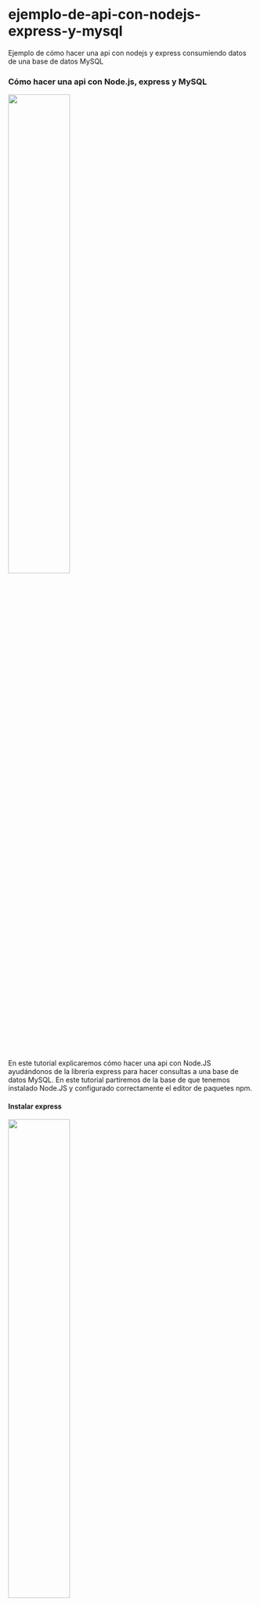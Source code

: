 # ejemplo-de-api-con-nodejs-express-y-mysql
Ejemplo de cómo hacer una api con nodejs y express consumiendo datos de una base de datos MySQL

<h3>Cómo hacer una api con Node.js, express y MySQL</h3>
<img class="center " width="50%" src="http://blueberrydevelop.com/blogPersonal/images/blogapinode/nodejs.png">

<p>En este tutorial explicaremos cómo hacer una api con Node.JS ayudándonos de la libreria express para hacer consultas a una base de datos MySQL. En este tutorial partiremos de la base de que tenemos instalado Node.JS y configurado correctamente el editor de paquetes npm.</p>
<h4>Instalar express</h4>
  
<img class="center " width="50%" src="http://blueberrydevelop.com/blogPersonal/images/blogapinode/express.png">
<p>Esta parte puede darnos muchos problemas, yo tuve muchas complicaciones con express por que tras instalarlo no me lo reconocía la terminal de windows, depende de cada ordenador y configuración si os dá muchos problemas podeis dejarme un comentario o googlear un poco a mucha gente le sucede esto, suele deberse a que express no se instala correctamente, en vez de instalarse globalmente se instala en la carpeta en la que estamos ejecuntando la consola de comandos.</p>
<p> Para instalar express sólo tendremos que ejecutar este comando en la terminal</p>
<pre class="language-markup">
	npm install -g express
</pre>

<h4>Primera app con express</h4>
<p>Para crear nuestra primera app con express ejecutaremos el siguiente comando</p>
<pre class="language-markup">
	express nuestraPrimeraApi
</pre>
<p>Automáticamente se creará una carpeta con el nombre que hallamos especificado en este caso nos creará la carpeta nuestraPrimeraApi,dentro de ella econtraremos estos archivos.</p>
<img class="materialboxed center z-depth-3 " width="100%" src="http://blueberrydevelop.com/blogPersonal/images/blogapinode/carpetaArchivos.PNG">
<p>El archivo app.js es como nuestro "main" de la aplicación, con el configuraremos toda la aplicación, podremos definir las rutas,etc. Express nos creará por defecto una serie de archivos con contenido por defecto el cual obviaremos y borraremos para empezar desde cero para entender el funcionamiento de la api, asi que borraremos los archivos que se encuentran dentro de la carpeta routes y el contenido de app.js. También crearemos una carpeta llamada models que será donde guardemos cada uno de los archivos encargados de conectar con la base de datos y lanzar sentencias SQL.La jerarquía deberá quedar tal que así.</p>
<img class="materialboxed center z-depth-3 " src="http://blueberrydevelop.com/blogPersonal/images/blogapinode/jerarquiaArchivos.PNG">
<h4>Un poco de código</h4>
<p>Comenzaremos añadiendo código al archivo app.js al que previamente hemos borrado todo el contenido generado automáticamente por express y añadiremos esto:</p>
<pre class="  language-javascript" ><code class="  language-javascript">
var express = require("express");
var router=express.Router();
var aplicacion = express();

router.get('/', function(request, response) {  
   response.status(200).json({"mensaje":"Nuestra primera app con node.js utilizando express"});
});

aplicacion.use(router);  


aplicacion.listen(5000, function() { 
console.log("Servidor iniciado");
});
</code>
</pre>
<p>Creo que el código es fácil de entender y que no tiene mucha miga, importamos express al archivo mediante el método require y lo almacenamos en la variable express.
Express ya se encarga del direccionamiento de la api y mediante el objeto router podremos crear las diferentes llamadas get,post,put y delete. Para terminar sólo tendremos que indicar a la app que utilize las rutas definidas por router y el puerto en el que debe iniciarse.</p>
<p>Para iniciar nuestra aplicación sólo tendremos que navegar con la terminal hasta el directorio en el que se encuentre la api y ejecutar el siguiente comando</p>
<pre class="language-bash">
	node app.js
</pre>
<p>Tras ejecutarlo el servidor estará corriendo en http://localhost:5000/</p>
<h4>¿Cómo hacer llamadas a nuestra api?</h4>
<p>Para poder consumir nuestra api y probarla podremos usar clientes que nos proporcionen las herramientas necesarias para hacer las diferentes llamadas get,post... Tras probar unos cuantos el que más me ha gustado y con la interfaz más intuitiva es <a href="http://insomnia.responset/">insomnia rest client</a>.</p>
<p>Con este cliente podremos seleccionar las diferentes llamadas para probar nuesto cliente, para probarlo sólo tendremos que hacer una peticion get tal que así</p>
<img class="materialboxed center z-depth-3 " width="100%" src="http://blueberrydevelop.com/blogPersonal/images/blogapinode/insomniaRest.PNG">
<h4>Configurando la base de datos MySQL</h4>
<p>Ya hemos aprendido como definir una ruta get sencilla y la respuesta en un json.
Ahora nos meteremos con la base de datos, he escogido MySQL para este ejemplo, podeis usar cualquier base de datos tan sólo teneis que buscar el framework e instalarlo mediante npm, para ello con la terminal en la carpeta de nuestra aplicación ejecutaremos:</p>
<pre class="language-bash">
	npm install mysql
</pre>
<p>Tras instalar el paquete que gestionará la conexion MySQL y ejecutará las consultas crearemos un archivo nuevo en models que se llamará connection.js en el que definiremos los datos para que la aplicación se pueda conectar a nuestra base de datos. </p>
<pre class="language-javascript">
	var connection={ 
		host: 'host', 
		user: 'root',  
		password: 'root', 
		database: 'ejemplo',
	};

module.exports = connection;
</pre>
<p>Para este ejemplo he creado una base de datos nueva llamada ejemplo la que contiene una tabla llamada usuarios que contendrá un id de usuario y nombre,algo sencillo.</p>
<h4>Creando modelos y definiendo rutas</h4>
<p>Crearemos nuestro primer modelo dentro de la carpeta models que se llamará usuarios.js en el que ejecutaremos las sentencias sql y definiremos los métodos para la obtención, creación y modificación de usuarios.</p>
<pre class="language-javascript">
//Importamos los datos de la conexión
var conn=require('./connection');
//Importamos el paquete mysql
var mysql = require('mysql'),
//Creamos la conexión a nuestra base de datos con los datos almacenados en conn
connection = mysql.createConnection(
	conn
);
 
//Creamos un objeto al que llamaremos usuarios
var usuarios = {};
 
//Obtenemos todos los usuarios
usuarios.getUsuarios = function(callback)
{
	if (connection) 
	{
		connection.query('SELECT * FROM usuarios', function(error, rows) {
			if(error)
			{
				throw error;
			}
			else
			{
				callback(null, rows);
			}
		});
	}
}
 
//Obtenemos un usuario por su id
usuarios.getUsuarioById = function(id,callback)
{
	if (connection) 
	{
		var sql = 'SELECT * FROM usuarios WHERE id = ' + connection.escape(id);
		connection.query(sql, function(error, row) 
		{
			if(error)
			{
				throw error;
			}
			else
			{
				callback(null, row);
			}
		});
	}
}

//Añadir un nuevo usuario
usuarios.insertUsuario = function(usuarioData,callback)
{
	if (connection) 
	{
		connection.query('INSERT INTO usuarios SET ?', usuarioData, function(error, result) 
		{
			if(error)
			{
				
				throw error;
			}
			else
			{
				//devolvemos el id del usuario insertado
				callback(null, result.insertId);
			}
		});
	}
}
 
//Actualizar un usuario
usuarios.updateUsuario = function(datosUsuario, callback)
{
	
	if(connection)
	{
		var sql = 'UPDATE usuarios SET nombre = ' + connection.escape(datosUsuario.nombre)  +' WHERE id = ' + datosUsuario.id;
		connection.query(sql, function(error, result) 
		{
			if(error)
			{
				throw error;
			}
			else
			{
				callback(null,{"mensaje":"Actualizado"});
			}
		});
	}
}
 
//Eliminar un usuario por su id
usuarios.deleteUsuario = function(id, callback)
{
	if(connection)
	{
		var sql = 'DELETE FROM usuarios WHERE id = ' + connection.escape(id);
		connection.query(sql, function(error, result) 
			{
				if(error)
					{
						throw error;
					}
				else
					{
						callback(null,{"mensaje":"Borrado"});
					}
			});
	}
			
}

module.exports =usuarios;
</pre>
<p>Ahora procederemos a crear las diferentes rutas para ejecutar los métodos que acabamos de crear, para ello crearemos un nuevo archivo en routes al que llamaremos rutasUsuario.js el cual contendrá lo siguiente:</p>
<pre class="language-javascript">
//Importamos express
var express = require('express');
//Creamos el objeto para definir las rutas
var router = express.Router();
//Importamos el modelo que ejecutará las sentencias SQL
var usuariosModel = require('../models/usuarios');

//Coger todos los usuarios
router.get('/usuarios', function(request, response) {  
   usuariosModel.getUsuarios(function(error, data)
    {
          response.status(200).json(data);
    });
});
//Coger usuario por id
router.get('/usuario', function(request, response) {  
  var id = request.query.id;
  usuariosModel.getUsuarioById(id,function(error, datos)
      {
       
        if (typeof data !== 'undefined' && datos.length > 0)
        {
          response.status(200).json(datos);
        }
        else
        {
          response.status(404).json({"Mensaje":"No existe"});
        }
      });
    });
//Insertar usuario
/*
Ejemplo de uso:
en el Body:
{ 
"nombre": "Usuario de Prueba"
}


*/
router.post('/usuario', function(request, response) { 
  var datosUsuario = {
      id : null,
      nombre : request.body.nombre
    };
    usuariosModel.insertUsuario(datosUsuario,function(error, datos)
    {
      if(datos)
      {
        response.status(200).json({"Mensaje":"Insertado"});
      }
      else
      {
        response.status(500).json({"Mensaje":"Error"});
      }
    });
});

//Modificar un usuario
router.put('/usuario', function(request, response) {  
    var datosUsuario = {
      id:request.query.id,
      nombre : request.query.nombre
      };

    usuariosModel.updateUsuario(datosUsuario,function(error, datos)
    {
      //si el usuario se ha actualizado correctamente mostramos un mensaje
      if(datos && datos.mensaje)
      {
        response.status(200).json(datos);
      }
      else
      {
        response.status(500).json({"mensaje":"Error"});
        
      }
    });

});
//Borrar un usuario

router.delete('/usuario', function(request, response) {  
	var id = request.query.id;
    usuariosModel.deleteUsuario(id,function(error, datos)
    {
      if(datos && datos.mensaje === "Borrado")
      {
        response.status(200).json(datos);
      }
      else
      {
        response.status(500).json({"mensaje":"Error"});
      }
    });

});

module.exports = router;

</pre>
<p>Podemos ver como cogemos los datos de las diferentes llamadas a la api mediante el request, tenemos varias formas de coger datos para procesarlos, request.body, request.query y request.headers. Para poder coger los datos del body necesitaremos el package body-parser, para ello con la terminal situada en la carpeta de la api ejecutaremos el siguiente comando:</p>
<pre class="language-bash">
	npm install body-parser
</pre>
<p>Tras instalarlo deberemos importar el paquete al archivo app.js e incluirlo al uso de la aplicación para ello añadiremos dos lineas en el archivo app.js:</p>
<pre class="  language-javascript" ><code class="  language-javascript">
var express = require("express");
var router=express.Router();
var bodyParser  = require("body-parser");
var aplicacion = express();
router.get('/', function(request, response) {  
   response.status(200).json({"mensaje":"Nuestra primera app con node.js utilizando express"});
});

aplicacion.use(bodyParser.json()); 
//incluimos el archivo en el que se almacenan las rutas de cada entidad
aplicacion.use(router);  

aplicacion.listen(5000, function() { 
console.log("Servidor iniciado");
});
</code>
</pre>
<h4>Finalizando</h4>
<p>Tras hacer todo lo explicado anteriormente sólo quedará agregar las rutas al app.js,rearrancar la aplicación y probarla haciendo llamadas la api, espero que haya sido de ayuda, teneis el proyecto completo en  <a href="https://github.com/Viokeoke/ejemplo-de-api-con-nodejs-express-y-mysql">github</a>.</p>
<pre class="  language-javascript" ><code class="  language-javascript">
var express = require("express");
var router=express.Router();
var bodyParser  = require("body-parser");
var aplicacion = express();
var usuarios=require("./routes/rutasUsuario");
router.get('/', function(request, response) {  
   response.status(200).json({"mensaje":"Nuestra primera app con node.js utilizando express"});
});
aplicacion.use(bodyParser.json()); 
//incluimos el archivo en el que se almacenan las rutas de cada entidad
aplicacion.use(router);  
aplicacion.use(usuarios);
 

aplicacion.listen(5000, function() { 
console.log("Servidor iniciado");
});
</code>
</pre>
</div>


